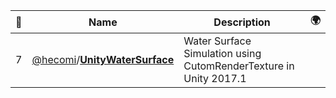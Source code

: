 |:star2: | Name | Description | 🌍|
|---|---|---|---|
|7|[@hecomi](https://github.com/hecomi)/[**UnityWaterSurface**](https://github.com/hecomi/UnityWaterSurface)|Water Surface Simulation using CutomRenderTexture in Unity 2017.1||

